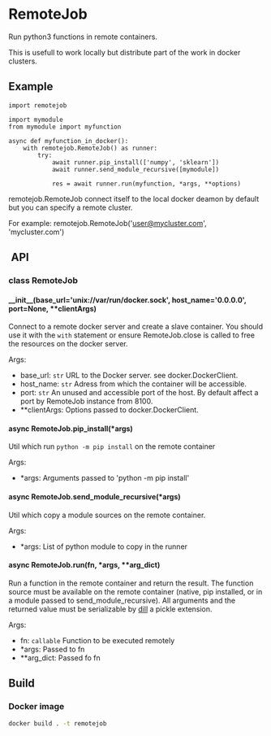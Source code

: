 # RemoteJob

Run python3 functions in remote containers.

This is usefull to work locally but distribute part of the work in docker clusters.

## Example

```python3
import remotejob

import mymodule
from mymodule import myfunction

async def myfunction_in_docker():
    with remotejob.RemoteJob() as runner:
        try:
            await runner.pip_install(['numpy', 'sklearn'])
            await runner.send_module_recursive([mymodule])

            res = await runner.run(myfunction, *args, **options)
```

remotejob.RemoteJob connect itself to the local docker deamon by default but you can specify a remote cluster. 

For example: remotejob.RemoteJob('user@mycluster.com', 'mycluster.com')

##  API

### class RemoteJob

#### \_\_init\_\_(base_url='unix://var/run/docker.sock', host_name='0.0.0.0', port=None, **clientArgs)

Connect to a remote docker server and create a slave container. You should use it with the `with` statement or ensure RemoteJob.close is called to free the resources on the docker server.

Args:

- base_url: `str` URL to the Docker server. see docker.DockerClient.
- host_name: `str` Adress from which the container will be accessible.
- port: `str` An unused and accessible port of the host. By default affect a port by RemoteJob instance from 8100.
- **clientArgs: Options passed to docker.DockerClient.

#### async RemoteJob.pip_install(*args)

Util which run `python -m pip install` on the remote container

Args:

- *args: Arguments passed to 'python -m pip install'

#### async RemoteJob.send_module_recursive(*args)

Util which copy a module sources on the remote container.

Args:

- *args: List of python module to copy in the runner

#### async RemoteJob.run(fn, *args, **arg_dict)

Run a function in the remote container and return the result. The function source must be available on the remote container (native, pip installed, or in a module passed to send_module_recursive). All arguments and the returned value must be serializable by [dill](https://github.com/uqfoundation/dill) a pickle extension.

Args:

- fn: `callable` Function to be executed remotely
- *args: Passed to fn
- **arg_dict: Passed fo fn

## Build

### Docker image

```bash
docker build . -t remotejob
```